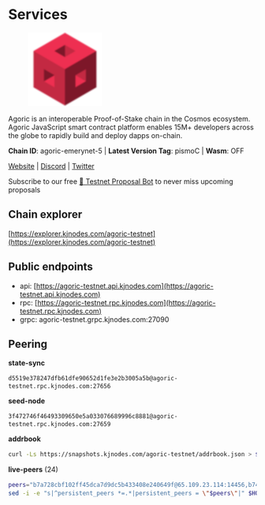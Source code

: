 # Services

<figure><img src="https://raw.githubusercontent.com/kj89/cosmos-images/main/logos/agoric.png" width="150" alt=""><figcaption></figcaption></figure>

Agoric is an interoperable Proof-of-Stake chain in the Cosmos ecosystem.  Agoric JavaScript smart contract platform enables 15M+ developers across the  globe to rapidly build and deploy dapps on-chain.

**Chain ID**: agoric-emerynet-5 | **Latest Version Tag**: pismoC | **Wasm**: OFF

[Website](https://agoric.com) | [Discord](https://discord.com/invite/qDW8DRes4s) | [Twitter](https://twitter.com/agoric)



Subscribe to our free [🤖 Testnet Proposal Bot](https://t.me/kjnodes_testnet_proposal_bot) to never miss upcoming proposals


## Chain explorer
[https://explorer.kjnodes.com/agoric-testnet](https://explorer.kjnodes.com/agoric-testnet)

## Public endpoints

* api: [https://agoric-testnet.api.kjnodes.com](https://agoric-testnet.api.kjnodes.com)
* rpc: [https://agoric-testnet.rpc.kjnodes.com](https://agoric-testnet.rpc.kjnodes.com)
* grpc: agoric-testnet.grpc.kjnodes.com:27090

## Peering

**state-sync**

```text
d5519e378247dfb61dfe90652d1fe3e2b3005a5b@agoric-testnet.rpc.kjnodes.com:27656
```

**seed-node**

```text
3f472746f46493309650e5a033076689996c8881@agoric-testnet.rpc.kjnodes.com:27659
```

**addrbook**
```bash
curl -Ls https://snapshots.kjnodes.com/agoric-testnet/addrbook.json > $HOME/.agoric/config/addrbook.json
```

**live-peers** (24)
```bash
peers="b7a728cbf102ff45dca7d9dc5b433408e240649f@65.109.23.114:14456,b74a421ccb5b9928a6a1a158c26189f18319c344@65.108.226.183:14456,7ea47a018710e43a9eafd4eebc8340d2f48eb3ba@94.130.132.227:2160,4dee5e4456307469d037c35eb0157f1f252b3f99@135.181.35.255:26656,6f9e22eba0130f1a29c25e28beeae69b2621a403@35.238.67.135:26656,a49d469686e32f6490b56a2a693e83c130f3ee2a@144.76.145.151:26656,d5519e378247dfb61dfe90652d1fe3e2b3005a5b@65.109.68.190:27656,3f4e87ddb2e61fdd01398c071fa986259f096334@209.34.206.46:26656,33b1734490b9fbbb18aef821d9e023efe99366bc@84.85.89.213:26656,8dfb920cdc2eba42b688f44fdd26e12dabfbb6a9@95.217.130.111:27656,a3a1e6c7a9ceec632c22769a9e369d05a796dc24@65.108.79.246:26709,98e1069b1cfc445e377eda6a0eadd94f7877065d@162.55.169.76:26656,980583e1dfd16988b6fdb22dd733f3260c535e45@192.241.137.132:26656,70ac007461e0d912aeba6eda56ac3fed7d3087f8@135.181.85.31:26656,dd9944850a69276f81792b0c0ebdbeee17df5e5e@34.69.172.140:26656,a875ef614b3902dd567be2076f18239681f24e35@82.100.58.112:26656,6644a86094a0cb0152f83aed74357c439657770b@185.239.209.79:26656,793955daf95ad29f003cc4ec7e6c60c00677b2f7@5.9.81.187:30656,c72d05f83b53dc7f6c55d7d3e67c304716d27d80@116.202.227.117:27656,dfaff8b84e30a30732757b1bcaa5463746dbc87b@34.30.233.82:26656,a350a919fc1295f441732b4264c6603983f720e5@35.226.248.0:26656,7b1cafa0879374125c623d854bcc0cb9cd98729e@185.213.25.151:26656,029b9018489d618e4368e9af34599e07a9fc07c9@34.67.210.29:26656,0cca760735ca9a8fa38c8b3618b9982d5f0af5ef@54.255.208.47:26656"
sed -i -e "s|^persistent_peers *=.*|persistent_peers = \"$peers\"|" $HOME/.agoric/config/config.toml
```
